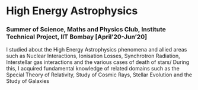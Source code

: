 # High Energy Astrophysics 
### Summer of Science, Maths and Physics Club, Institute Technical Project, IIT Bombay [April’20-Jun’20]
I studied about the High Energy Astrophysics phenomena and allied areas such as Nuclear Interactions, Ionisation Losses, Synchrotron Radiation, Interstellar gas interactions and the various cases of death of stars/
During this, I acquired fundamental knowledge of related domains such as the Special Theory of Relativity, Study of Cosmic Rays, Stellar Evolution and the Study of Galaxies
